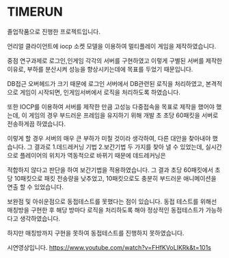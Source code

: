 # TIMERUN
 
졸업작품으로 진행한 프로젝트입니다.

언리얼 클라이언트에 iocp 소켓 모델을 이용하여 멀티플레이 게임을 제작하였습니다.

중점 연구과제로 로그인,인게임 각각의 서버를 구현하였고 이렇게 구별된 서버를 제작한 이유로, 부하를 분산시켜 성능을 향상시키는데에 목표를 두었기 때문입니다.

DB접근 오버헤드가 크기 때문에 로그인 서버에서 DB관련된 로직을 처리하였고, 본격적으로 게임이 시작되면, 인게임서버에서 로직을 처리하도록 하였습니다.

또한 IOCP를 이용하여 서버를 제작한 만큼 고성능 다중접속을 목표로 제작을 했어야 했는데, 이 게임의 경우 부드러운 프레임을 유지하기 위해 개발 초 초당 60패킷을 서버로 전송하게끔 하였습니다.

이렇게 할 경우 서버의 매우 큰 부하가 미칠 것이라 생각하여, 다른 대안을 찾아내야 했습니다. 그 결과로 1.데드레커닝 기법 2.보간기법 두 가지를 찾아 낼 수 있었는데, 실시간으로 플레이어의 위치가 역동적으로 바뀌기 때문에 데드레커닝은

적합하지 않다고 판단을 하여 보간기법을 적용하였습니다. 그 결과 초당 60패킷에서 초당 10패킷으로 패킷 전송량을 낮추었고, 10패킷으로도 충분히 부드러운 애니메이션을 연출 할 수 있었습니다.

보완점 및 아쉬운점으로 동접테스트를 못했다는 점이 있습니다. 동접 테스트를 위해선 매칭방을 구현한 후 해당 방마다 로직을 처리하도록 해야 정상적인 동접테스트가 가능하다고 생각하였습니다. 

하지만 매칭방까지 구현을 못하여 동접테스트를 진행하지 못하였습니다.

시연영상입니다.
https://www.youtube.com/watch?v=FHfKVoLIKRk&t=101s
